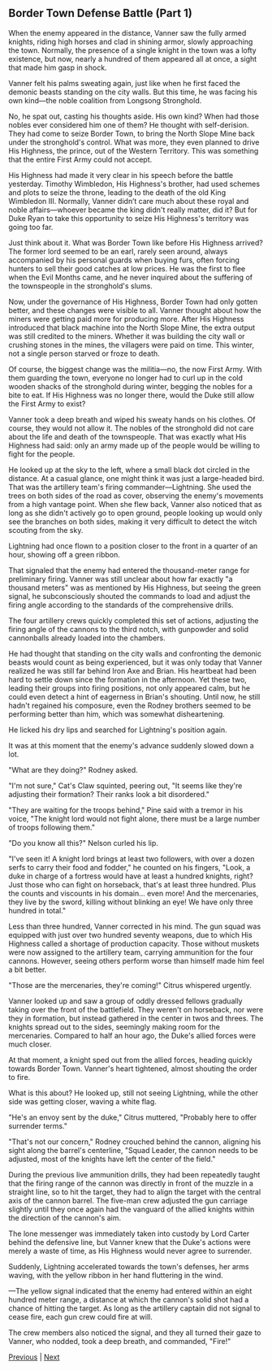 ## Border Town Defense Battle (Part 1)
When the enemy appeared in the distance, Vanner saw the fully armed knights, riding high horses and clad in shining armor, slowly approaching the town. Normally, the presence of a single knight in the town was a lofty existence, but now, nearly a hundred of them appeared all at once, a sight that made him gasp in shock.



Vanner felt his palms sweating again, just like when he first faced the demonic beasts standing on the city walls. But this time, he was facing his own kind—the noble coalition from Longsong Stronghold.



No, he spat out, casting his thoughts aside. His own kind? When had those nobles ever considered him one of them? He thought with self-derision. They had come to seize Border Town, to bring the North Slope Mine back under the stronghold's control. What was more, they even planned to drive His Highness, the prince, out of the Western Territory. This was something that the entire First Army could not accept.



His Highness had made it very clear in his speech before the battle yesterday. Timothy Wimbledon, His Highness's brother, had used schemes and plots to seize the throne, leading to the death of the old King Wimbledon III. Normally, Vanner didn’t care much about these royal and noble affairs—whoever became the king didn't really matter, did it? But for Duke Ryan to take this opportunity to seize His Highness's territory was going too far.



Just think about it. What was Border Town like before His Highness arrived? The former lord seemed to be an earl, rarely seen around, always accompanied by his personal guards when buying furs, often forcing hunters to sell their good catches at low prices. He was the first to flee when the Evil Months came, and he never inquired about the suffering of the townspeople in the stronghold's slums.



Now, under the governance of His Highness, Border Town had only gotten better, and these changes were visible to all. Vanner thought about how the miners were getting paid more for producing more. After His Highness introduced that black machine into the North Slope Mine, the extra output was still credited to the miners. Whether it was building the city wall or crushing stones in the mines, the villagers were paid on time. This winter, not a single person starved or froze to death.



Of course, the biggest change was the militia—no, the now First Army. With them guarding the town, everyone no longer had to curl up in the cold wooden shacks of the stronghold during winter, begging the nobles for a bite to eat. If His Highness was no longer there, would the Duke still allow the First Army to exist?



Vanner took a deep breath and wiped his sweaty hands on his clothes. Of course, they would not allow it. The nobles of the stronghold did not care about the life and death of the townspeople. That was exactly what His Highness had said: only an army made up of the people would be willing to fight for the people.



He looked up at the sky to the left, where a small black dot circled in the distance. At a casual glance, one might think it was just a large-headed bird. That was the artillery team's firing commander—Lightning. She used the trees on both sides of the road as cover, observing the enemy's movements from a high vantage point. When she flew back, Vanner also noticed that as long as she didn't actively go to open ground, people looking up would only see the branches on both sides, making it very difficult to detect the witch scouting from the sky.



Lightning had once flown to a position closer to the front in a quarter of an hour, showing off a green ribbon.

That signaled that the enemy had entered the thousand-meter range for preliminary firing. Vanner was still unclear about how far exactly "a thousand meters" was as mentioned by His Highness, but seeing the green signal, he subconsciously shouted the commands to load and adjust the firing angle according to the standards of the comprehensive drills.

The four artillery crews quickly completed this set of actions, adjusting the firing angle of the cannons to the third notch, with gunpowder and solid cannonballs already loaded into the chambers.

He had thought that standing on the city walls and confronting the demonic beasts would count as being experienced, but it was only today that Vanner realized he was still far behind Iron Axe and Brian. His heartbeat had been hard to settle down since the formation in the afternoon. Yet these two, leading their groups into firing positions, not only appeared calm, but he could even detect a hint of eagerness in Brian's shouting. Until now, he still hadn't regained his composure, even the Rodney brothers seemed to be performing better than him, which was somewhat disheartening.

He licked his dry lips and searched for Lightning's position again.

It was at this moment that the enemy's advance suddenly slowed down a lot.

"What are they doing?" Rodney asked.

"I'm not sure," Cat's Claw squinted, peering out, "It seems like they're adjusting their formation? Their ranks look a bit disordered."

"They are waiting for the troops behind," Pine said with a tremor in his voice, "The knight lord would not fight alone, there must be a large number of troops following them."



"Do you know all this?" Nelson curled his lip.



"I've seen it! A knight lord brings at least two followers, with over a dozen serfs to carry their food and fodder," he counted on his fingers, "Look, a duke in charge of a fortress would have at least a hundred knights, right? Just those who can fight on horseback, that's at least three hundred. Plus the counts and viscounts in his domain... even more! And the mercenaries, they live by the sword, killing without blinking an eye! We have only three hundred in total."



Less than three hundred, Vanner corrected in his mind. The gun squad was equipped with just over two hundred seventy weapons, due to which His Highness called a shortage of production capacity. Those without muskets were now assigned to the artillery team, carrying ammunition for the four cannons. However, seeing others perform worse than himself made him feel a bit better.



"Those are the mercenaries, they're coming!" Citrus whispered urgently.



Vanner looked up and saw a group of oddly dressed fellows gradually taking over the front of the battlefield. They weren't on horseback, nor were they in formation, but instead gathered in the center in twos and threes. The knights spread out to the sides, seemingly making room for the mercenaries. Compared to half an hour ago, the Duke's allied forces were much closer.



At that moment, a knight sped out from the allied forces, heading quickly towards Border Town. Vanner's heart tightened, almost shouting the order to fire.



What is this about? He looked up, still not seeing Lightning, while the other side was getting closer, waving a white flag.



"He's an envoy sent by the duke," Citrus muttered, "Probably here to offer surrender terms."



"That's not our concern," Rodney crouched behind the cannon, aligning his sight along the barrel's centerline, "Squad Leader, the cannon needs to be adjusted, most of the knights have left the center of the field."



During the previous live ammunition drills, they had been repeatedly taught that the firing range of the cannon was directly in front of the muzzle in a straight line, so to hit the target, they had to align the target with the central axis of the cannon barrel. The five-man crew adjusted the gun carriage slightly until they once again had the vanguard of the allied knights within the direction of the cannon's aim.



The lone messenger was immediately taken into custody by Lord Carter behind the defensive line, but Vanner knew that the Duke's actions were merely a waste of time, as His Highness would never agree to surrender.



Suddenly, Lightning accelerated towards the town's defenses, her arms waving, with the yellow ribbon in her hand fluttering in the wind.



—The yellow signal indicated that the enemy had entered within an eight hundred meter range, a distance at which the cannon's solid shot had a chance of hitting the target. As long as the artillery captain did not signal to cease fire, each gun crew could fire at will.



The crew members also noticed the signal, and they all turned their gaze to Vanner, who nodded, took a deep breath, and commanded, "Fire!"





[Previous](CH0114.md) | [Next](CH0116.md)
